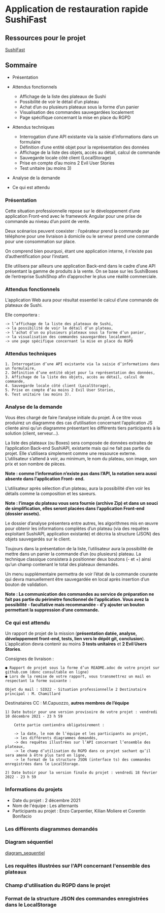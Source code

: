 # Application de restauration rapide SushiFast

## Ressources pour le projet

[SushiFast](https://slam-vinci-melun.github.io/sio22/phase2/SP2-Angular-2021_22.pdf)

## Sommaire

* Présentation

* Attendus fonctionnels

    * Affichage de la liste des plateaux de Sushi
    * Possibilité de voir le détail d’un plateau
    * Achat d’un ou plusieurs plateaux sous la forme d’un panier
    * Visualisation des commandes sauvegardées localement
    * Page spécifique concernant la mise en place du RGPD

* Attendus techniques

    * Interrogation d’une API existante via la saisie d’informations dans un formulaire
    * Définition d’une entité objet pour la représentation des données
    * Affichage de la liste des objets, accès au détail, calcul de commande
    * Sauvegarde locale côté client (LocalStorage)
    * Prise en compte d’au moins 2 Evil User Stories
    * Test unitaire (au moins 3)

* Analyse de la demande

* Ce qui est attendu

### Présentation

Cette situation professionnelle repose sur le développement d’une application Front-end avec le framework Angular pour une prise de commande au niveau d’un point de vente.

Deux scénarios peuvent coexister : l’opérateur prend la commande par téléphone pour une livraison à domicile ou le serveur prend une commande pour une consommation sur place.

On comprend bien pourquoi, étant une application interne, il n’existe pas d’authentification pour l’instant.

Elle utilisera par ailleurs une application Back-end dans le cadre d’une API présentant la gamme de produits à la vente. On se base sur les SushiBoxes de l’entreprise SushiShop afin d’approcher le plus une réalité commerciale.

### Attendus fonctionnels

L’application Web aura pour résultat essentiel le calcul d’une commande de plateaux de Sushi.

Elle comportera :

    -> l’affichage de la liste des plateaux de Sushi,
    -> la possibilité de voir le détail d’un plateau,
    -> l’achat d’un ou plusieurs plateaux sous la forme d’un panier,
    -> la visualisation des commandes sauvegardées localement,
    -> une page spécifique concernant la mise en place du RGPD

### Attendus techniques

    1. Interrogation d’une API existante via la saisie d’informations dans un formulaire,
    2. Définition d’une entité objet pour la représentation des données,
    3. Affichage de la liste des objets, accès au détail, calcul de commande,
    4. Sauvegarde locale côté client (LocalStorage),
    5. Prise en compte d’au moins 2 Evil User Stories,
    6. Test unitaire (au moins 3).

### Analyse de la demande

Vous êtes chargé de faire l’analyse initiale du projet. À ce titre vous produirez un diagramme des cas d’utilisation concernant l’application JS cliente ainsi qu’un diagramme présentant les différents tiers participants à la solution (client, serveur...).

La liste des plateaux (ou Boxes) sera composée de données extraites de l’application Back-end SushiAPI, existante mais qui ne fait pas partie du projet. Elle s’utilisera simplement comme une ressource externe. L’utilisateur s’attend à voir, au minimum, le nom du plateau, son image, son prix et son nombre de pièces.

**Note : comme l’information n’existe pas dans l’API, la notation sera aussi absente dans l’application Front- end.**

L’utilisateur après sélection d’un plateau, aura la possibilité d’en voir les détails comme la composition et les saveurs.

**Note : l’image du plateau vous sera fournie (archive Zip) et dans un souci de simplification, elles seront placées dans l’application Front-end (dossier assets).**

Le dossier d’analyse présentera entre autres, les algorithmes mis en œuvre pour obtenir les informations complètes d’un plateau (via des requêtes exploitant SushiAPI, application existante) et décrira la structure (JSON) des objets sauvegardés sur le client.

Toujours dans la présentation de la liste, l’utilisateur aura la possibilité de mettre dans un panier la commande d’un (ou plusieurs) plateau. La technique classique consistera à positionner deux boutons (- et +) ainsi qu’un champ contenant le total des plateaux demandés.

Un menu supplémentaire permettra de voir l’état de la commande courante qui devra manuellement être sauvegardée en local après insertion d’un bouton de validation.

**Note : La communication des commandes au service de préparation ne fait pas partie du périmètre fonctionnel de l’application. Vous avez la possibilité - facultative mais recommandée - d’y ajouter un bouton permettant la suppression d’une commande.**

### Ce qui est attendu

Un rapport de projet de la mission (**présentation datée, analyse, développement front-end, tests, lien vers le dépôt git, conclusion**). L’application devra contenir au moins **3 tests unitaires** et **2 Evil Users Stories**.

Consignes de livraison :

    ● Rapport de projet sous la forme d’un README.adoc de votre projet sur github.com (donc consultable en ligne)
    ● Lors de la remise de votre rapport, vous transmettrez un mail en respectant la forme suivante :

    Objet du mail : SIO22 - Situation professionnelle 2 Destinataire principal : M. Chamillard

Destinataires CC : M.Capuozzo, **autres membres de l’équipe**

    1) Date butoir pour une version provisoire de votre projet : vendredi 10 décembre 2021 - 23 h 59

        Cette partie contiendra obligatoirement :

        -> la date, le nom de l’équipe et les participants au projet,
        -> les différents diagrammes demandés,
        -> des requêtes illustrées sur l’API concernant l’ensemble des plateaux,
        -> le champ d’utilisation du RGPD dans ce projet sachant qu’il sera amené à être plus tard en ligne,
        -> le format de la structure JSON (interface ts) des commandes enregistrées dans le LocalStorage.

    2) Date butoir pour la version finale du projet : vendredi 18 février 2022 - 23 h 59

### Informations du projets

* Date du projet : 2 décembre 2021
* Nom de l'équipe : Les alternants
* Participants au projet : Enzo Carpentier, Kilian Moliere et Corentin Bonifacio

### Les différents diagrammes demandés

### Diagram séquentiel

[diagram_sequentiel](assets_readme/diagram/diagram_sequentiel.png)

### Les requêtes illustrées sur l'API concernant l'ensemble des plateaux

### Champ d'utilisation du RGPD dans le projet

### Format de la structure JSON des commandes enregistrées dans le LocalStorage